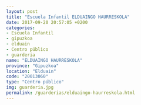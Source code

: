 ```yaml
---
layout: post
title: "Escuela Infantil ELDUAINGO HAURRESKOLA"
date: 2017-09-20 20:57:05 +0200
categories:
- Escuela Infantil
- gipuzkoa
- elduain
- Centro público
- guarderia
name: "ELDUAINGO HAURRESKOLA"
province: "Gipuzkoa"
location: "Elduain"
code: "20013060"
type: "Centro público"
img: guarderia.jpg
permalink: /guarderias/elduaingo-haurreskola.html
---
```

